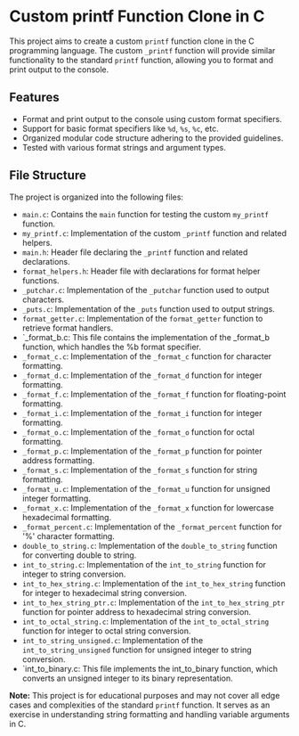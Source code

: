 # Custom printf Function Clone in C

This project aims to create a custom `printf` function clone in the C programming language. The custom `_printf` function will provide similar functionality to the standard `printf` function, allowing you to format and print output to the console.

## Features

- Format and print output to the console using custom format specifiers.
- Support for basic format specifiers like `%d`, `%s`, `%c`, etc.
- Organized modular code structure adhering to the provided guidelines.
- Tested with various format strings and argument types.

## File Structure

The project is organized into the following files:

- `main.c`: Contains the `main` function for testing the custom `my_printf` function.
- `my_printf.c`: Implementation of the custom `_printf` function and related helpers.
- `main.h`: Header file declaring the `_printf` function and related declarations.
- `format_helpers.h`: Header file with declarations for format helper functions.
- `_putchar.c`: Implementation of the `_putchar` function used to output characters.
- `_puts.c`: Implementation of the `_puts` function used to output strings.
- `format_getter.c`: Implementation of the `format_getter` function to retrieve format handlers.
- `_format_b.c: This file contains the implementation of the _format_b function, which handles the %b format specifier.
- `_format_c.c`: Implementation of the `_format_c` function for character formatting.
- `_format_d.c`: Implementation of the `_format_d` function for integer formatting.
- `_format_f.c`: Implementation of the `_format_f` function for floating-point formatting.
- `_format_i.c`: Implementation of the `_format_i` function for integer formatting.
- `_format_o.c`: Implementation of the `_format_o` function for octal formatting.
- `_format_p.c`: Implementation of the `_format_p` function for pointer address formatting.
- `_format_s.c`: Implementation of the `_format_s` function for string formatting.
- `_format_u.c`: Implementation of the `_format_u` function for unsigned integer formatting.
- `_format_x.c`: Implementation of the `_format_x` function for lowercase hexadecimal formatting.
- `_format_percent.c`: Implementation of the `_format_percent` function for '%' character formatting.
- `double_to_string.c`: Implementation of the `double_to_string` function for converting double to string.
- `int_to_string.c`: Implementation of the `int_to_string` function for integer to string conversion.
- `int_to_hex_string.c`: Implementation of the `int_to_hex_string` function for integer to hexadecimal string conversion.
- `int_to_hex_string_ptr.c`: Implementation of the `int_to_hex_string_ptr` function for pointer address to hexadecimal string conversion.
- `int_to_octal_string.c`: Implementation of the `int_to_octal_string` function for integer to octal string conversion.
- `int_to_string_unsigned.c`: Implementation of the `int_to_string_unsigned` function for unsigned integer to string conversion.
- `int_to_binary.c: This file implements the int_to_binary function, which converts an unsigned integer to its binary representation.

**Note:** This project is for educational purposes and may not cover all edge cases and complexities of the standard `printf` function. It serves as an exercise in understanding string formatting and handling variable arguments in C.
